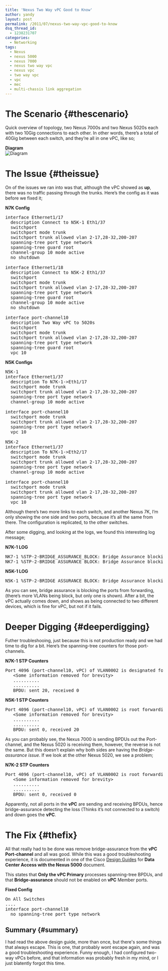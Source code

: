 ```yaml
---
title: 'Nexus Two Way vPC Good to Know'
author: yandy
layout: post
permalink: /2011/07/nexus-two-way-vpc-good-to-know
dsq_thread_id:
  - 1238231707
categories:
  - Networking
tags:
  - Nexus
  - nexus 5000
  - nexus 7000
  - nexus two way vpc
  - nexus vpc
  - two way vpc
  - vpc
  - mec
  - multi-chassis link aggregation
---
```

# The Scenario {#thescenario}

Quick overview of topology, two Nexus 7000s and two Nexus 5020s each with two 10Gig connections to each other. In other words, there&#8217;s a total of 40Gig between each switch, and they&#8217;re all in one vPC, like so;

**Diagram**  
<img id="diagram" src="{{ site.url }}/assets/images/Two_Way_vPC.png" alt="Diagram" title="" />
<!--more-->

# The Issue {#theissue}

On of the issues we ran into was that, although the vPC showed as **up**, there was no traffic passing through the trunks. Here&#8217;s the config as it was before we fixed it;

**N7K Config**

<pre lang="plain">interface Ethernet1/17
  description Connect to N5K-1 Eth1/37
  switchport
  switchport mode trunk
  switchport trunk allowed vlan 2-17,28-32,200-207
  spanning-tree port type network
  spanning-tree guard root
  channel-group 10 mode active
  no shutdown

interface Ethernet1/18
  description Connect to N5K-2 Eth1/37
  switchport
  switchport mode trunk
  switchport trunk allowed vlan 2-17,28-32,200-207
  spanning-tree port type network
  spanning-tree guard root
  channel-group 10 mode active
  no shutdown

interface port-channel10
  description Two Way vPC to 5020s
  switchport
  switchport mode trunk
  switchport trunk allowed vlan 2-17,28-32,200-207
  spanning-tree port type network
  spanning-tree guard root
  vpc 10
</pre>

**N5K Configs**

<pre lang="plain">N5K-1
interface Ethernet1/37
  description To N7K-1->Eth1/17
  switchport mode trunk
  switchport trunk allowed vlan 2-17,28-32,200-207
  spanning-tree port type network
  channel-group 10 mode active

interface port-channel10
  switchport mode trunk
  switchport trunk allowed vlan 2-17,28-32,200-207
  spanning-tree port type network
  vpc 10

N5K-2
interface Ethernet1/37
  description To N7K-1->Eth2/17
  switchport mode trunk
  switchport trunk allowed vlan 2-17,28-32,200-207
  spanning-tree port type network
  channel-group 10 mode active

interface port-channel10
  switchport mode trunk
  switchport trunk allowed vlan 2-17,28-32,200-207
  spanning-tree port type network
  vpc 10
</pre>

Although there&#8217;s two more links to each switch, and another Nexus 7K, I&#8217;m only showing the one side and two ports, because it&#8217;s all the same from there. The configuration is replicated, to the other switches.

After some digging, and looking at the logs, we found this interesting log message;

**N7K-1 LOG**

<pre lang="plain">NK7-1 %STP-2-BRIDGE_ASSURANCE_BLOCK: Bridge Assurance blocking port port-channel10 VLAN: 2
NK7-1 %STP-2-BRIDGE_ASSURANCE_BLOCK: Bridge Assurance blocking port port-channel10 VLAN: 2
</pre>

**N5K-1 LOG**

<pre lang="plain">N5K-1 %STP-2-BRIDGE_ASSURANCE_BLOCK: Bridge Assurance blocking port Po10 VLAN: 2
</pre>

As you can see, bridge assurance is blocking the ports from forwarding, (there&#8217;s more VLANs being block, but only one is shown). After a bit, the vPC actually comes down, and shows as being connected to two different devices, which is fine for vPC, but not if it fails.

# Deeper Digging {#deeperdigging}

Futher troubleshooing, just because this is not production ready and we had time to dig for a bit. Here&#8217;s the spanning-tree counters for those port-channels.

**N7K-1 STP Counters**

<pre lang="plain">Port 4096 (port-channel10, vPC) of VLAN0002 is designated forwarding 
   &lt;Some information removed for brevity>
   ..........
   ..........
   BPDU: sent 20, received 0
</pre>

**N5K-1 STP Counters**

<pre lang="plain">Port 4096 (port-channel10, vPC) of VLAN0002 is root forwarding 
   &lt;Some information removed for brevity>
   ..........
   ..........
   BPDU: sent 0, received 20
</pre>

As you can probably see, the Nexus 7000 is sending BPDUs out the Port-channel, and the Nexus 5020 is receiving them, however, the reverse is not the same. But this doesn&#8217;t explain why both sides are having the *Bridge-assurance issue*. If we look at the other Nexus 5020, we see a problem;

**N7K-2 STP Counters**

<pre lang="plain">Port 4096 (port-channel10, vPC) of VLAN0002 is root forwarding 
   &lt;Some information removed for brevity>
   ..........
   ..........
   BPDU: sent 0, received 0
</pre>

Apparently, not all ports in the **vPC** are sending and receiving BPDUs, hence bridge-assurance detecting the loss (Thinks it&#8217;s not connected to a switch) and down goes the **vPC**.

# The Fix {#thefix}

All that really had to be done was remove bridge-assurance from the **vPC Port-channel** and all was good. While this was a good troubleshooting experience, it is documented in one of the Cisco <a href="http%3A%2F%2Fwww.cisco.com%2Fen%2FUS%2Fprod%2Fcollateral%2Fswitches%2Fps9441%2Fps9670%2FC07-572829-01_Design_N5K_N2K_vPC_DG.pdf" target="blank">Design Guides</a> for **Data Center Access with the Nexus 5000** document.

This states that **Only the vPC Primary** processes spanning-tree BPDUs, and that **Bridge-assurance** should not be enabled on **vPC** Member ports.

**Fixed Config**

<pre lang="plain">On All Switches
....
interface port-channel10
  no spanning-tree port type network
</pre>

## Summary {#summary}

I had read the above design guide, more than once, but there's some things that always escape. This is one, that probably wont escape again, and was a good troubleshooting experience. Funny enough, I had configured two-way vPCs before, and that information was probably fresh in my mind, or I just blatently forgot this time.